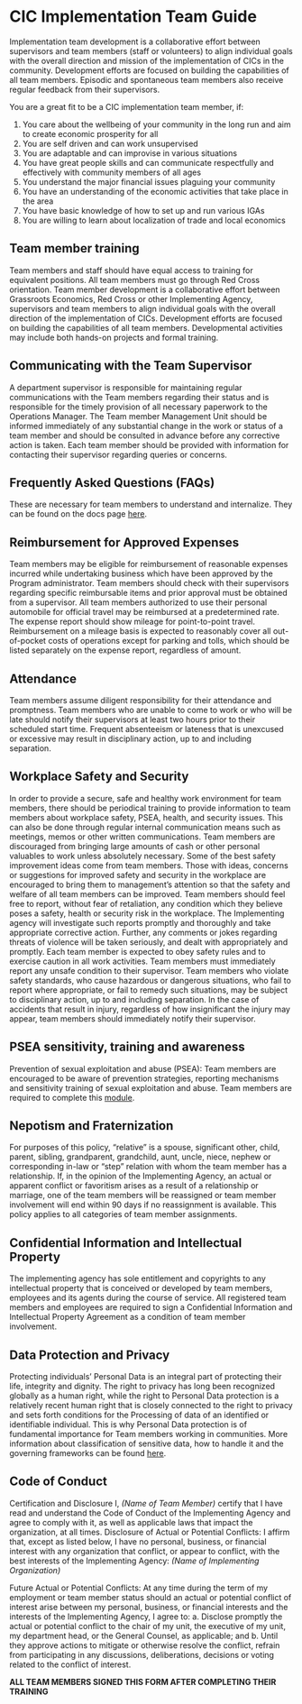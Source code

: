 # CIC Implementation Team Guide

Implementation team development is a collaborative effort between supervisors and team members (staff or volunteers) to align individual goals with the overall direction and mission of the implementation of CICs in the community. Development efforts are focused on building the capabilities of all team members. Episodic and spontaneous team members also receive regular feedback from their supervisors.

You are a great fit to be a CIC implementation team member, if: 


1. You care about the wellbeing of your community in the long run and aim to create economic prosperity for all 
2. You are self driven and can work unsupervised
3. You are adaptable and can improvise in various situations
4. You have great people skills and can communicate respectfully and effectively with community members of all ages
5. You understand the major financial issues plaguing your community
6. You have an understanding of the economic activities that take place in the area
7. You have basic knowledge of how to set up and run various IGAs
8. You are willing to learn about localization of trade and local economics


## Team member training

Team members and staff should have equal access to training for equivalent positions. All team members must go through Red Cross orientation. Team member development is a collaborative effort between Grassroots Economics, Red Cross or other Implementing Agency,  supervisors and team members to align individual goals with the overall direction of the implementation of CICs. Development efforts are focused on building the capabilities of all team members. Developmental activities may include both hands-on projects and formal training.


## Communicating with the Team Supervisor

 A department supervisor is responsible for maintaining regular communications with the Team members regarding their status and is responsible for the timely provision of all necessary paperwork to the Operations Manager. The Team member Management Unit should be informed immediately of any substantial change in the work or status of a team member and should be consulted in advance before any corrective action is taken. Each team member should be provided with information for contacting their supervisor regarding queries or concerns.


## Frequently Asked Questions (FAQs)

These are necessary for team members to understand and internalize. They can be found on the docs page [here](https://docs.grassecon.org/faq/).


## Reimbursement for Approved Expenses 

Team members may be eligible for reimbursement of reasonable expenses incurred while undertaking business which have been approved by the Program administrator. Team members should check with their supervisors regarding specific reimbursable items and prior approval must be obtained from a supervisor. All team members authorized to use their personal automobile for official travel may be reimbursed at a predetermined rate. The expense report should show mileage for point-to-point travel. Reimbursement on a mileage basis is expected to reasonably cover all out-of-pocket costs of operations except for parking and tolls, which should be listed separately on the expense report, regardless of amount. 


## Attendance

Team members assume diligent responsibility for their attendance and promptness. Team members who are unable to come to work or who will be late should notify their supervisors at least two hours prior to their scheduled start time. Frequent absenteeism or lateness that is unexcused or excessive may result in disciplinary action, up to and including separation. 


## Workplace Safety and Security

 In order to provide a secure, safe and healthy work environment for team members, there should be periodical training to  provide information to team members about workplace safety, PSEA, health, and security issues. This can also be done through regular internal communication means such as meetings, memos or other written communications. Team members are discouraged from bringing large amounts of cash or other personal valuables to work unless absolutely necessary. Some of the best safety improvement ideas come from team members. Those with ideas, concerns or suggestions for improved safety and security in the workplace are encouraged to bring them to management’s attention so that the safety and welfare of all team members can be improved. Team members should feel free to report, without fear of retaliation, any condition which they believe poses a safety, health or security risk in the workplace. The Implementing agency will investigate such reports promptly and thoroughly and take appropriate corrective action. Further, any comments or jokes regarding threats of violence will be taken seriously, and dealt with appropriately and promptly. Each team member is expected to obey safety rules and to exercise caution in all work activities. Team members must immediately report any unsafe condition to their supervisor. Team members who violate safety standards, who cause hazardous or dangerous situations, who fail to report where appropriate, or fail to remedy such situations, may be subject to disciplinary action, up to and including separation. In the case of accidents that result in injury, regardless of how insignificant the injury may appear, team members should immediately notify their supervisor. 


## PSEA sensitivity, training and awareness 

Prevention of sexual exploitation and abuse (PSEA): Team members are encouraged to be aware of prevention strategies, reporting mechanisms and sensitivity training of sexual exploitation and abuse. Team members are required to complete this [module](https://agora.unicef.org/course/info.php?id=7380).


## Nepotism and Fraternization 

For purposes of this policy, “relative” is a spouse, significant other, child, parent, sibling, grandparent, grandchild, aunt, uncle, niece, nephew or corresponding in-law or “step” relation with whom the team member has a relationship. If, in the opinion of the Implementing Agency, an actual or apparent conflict or favoritism arises as a result of a relationship or marriage, one of the team members will be reassigned or team member involvement will end within 90 days if no reassignment is available. This policy applies to all categories of team member assignments. 


## Confidential Information and Intellectual Property

The implementing agency has sole entitlement and copyrights to any intellectual property that is conceived or developed by team members, employees and its agents during the course of service. All registered team members and employees are required to sign a Confidential Information and Intellectual Property Agreement as a condition of team member involvement. 


## Data Protection and Privacy

Protecting individuals’ Personal Data is an integral part of protecting their life, integrity and dignity. The right to privacy has long been recognized globally as a human right, while the right to Personal Data protection is a relatively recent human right that is closely connected to the right to privacy and sets forth conditions for the Processing of data of an identified or identifiable individual. This is why Personal Data protection is of fundamental importance for Team members working in communities. More information about classification of sensitive data, how to handle it and the governing frameworks can be found [here](https://docs.grassecon.org/data_policy/).


## Code of Conduct

Certification and Disclosure I, *(Name of Team Member)* certify that I have read and understand the Code of Conduct of the Implementing Agency and agree to comply with it, as well as applicable laws that impact the organization, at all times. Disclosure of Actual or Potential Conflicts: I affirm that, except as listed below, I have no personal, business, or financial interest with any organization that conflict, or appear to conflict, with the best interests of the Implementing Agency: *(Name of Implementing Organization)*

Future Actual or Potential Conflicts: At any time during the term of my employment or team member status should an actual or potential conflict of interest arise between my personal, business, or financial interests and the interests of the Implementing Agency, I agree to: a. Disclose promptly the actual or potential conflict to the chair of my unit, the executive of my unit, my department head, or the General Counsel, as applicable; and b. Until they approve actions to mitigate or otherwise resolve the conflict, refrain from participating in any discussions, deliberations, decisions or voting related to the conflict of interest. 

**ALL TEAM MEMBERS SIGNED THIS FORM AFTER COMPLETING THEIR TRAINING**
